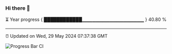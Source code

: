 ### Hi there 👋

⏳ Year progress { ████████████▁▁▁▁▁▁▁▁▁▁▁▁▁▁▁▁▁▁ } 40.80 %

---

⏰ Updated on Wed, 29 May 2024 07:37:38 GMT

![Progress Bar CI](https://github.com/IshwaranRudhara/GIT-ACTION/workflows/Progress%20Bar%20CI/badge.svg)
